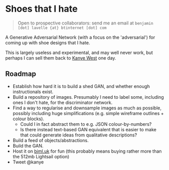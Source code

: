 # Shoes that I hate

> Open to prospective collaborators: send me an email at `benjamin [dot] lavelle {at} btinternet [dot] com`

A Generative Adversarial Network (with a focus on the 'adversarial') for coming up with shoe designs that I hate.

This is largely useless and experimental, and may well never work, but perhaps I can sell them back to [Kanye West](https://sneakernews.com/2019/06/28/adidas-yeezy-clog-shoes/) one day.

## Roadmap

* Establish how hard it is to build a shed GAN, and whether enough instructionals exist.
* Build a repository of images. Presumably I need to label some, including ones I don't hate, for the discriminator network.
* Find a way to regularise and downsample images as much as possible, possibly including huge simplifications (e.g. simple wireframe outlines + colour blocks).
  * Could I in fact abstract them to e.g. JSON colour-by-numbers?
  * Is there instead text-based GAN equivalent that is easier to make that could generate ideas from qualitative descriptions?
* Build a feed of objects/abstractions.
* Build the GAN.
* Host it on [bjml.uk](http://bjml.uk) for fun (this probably means buying rather more than the 512mb Lightsail option)
* Tweet @kanye
